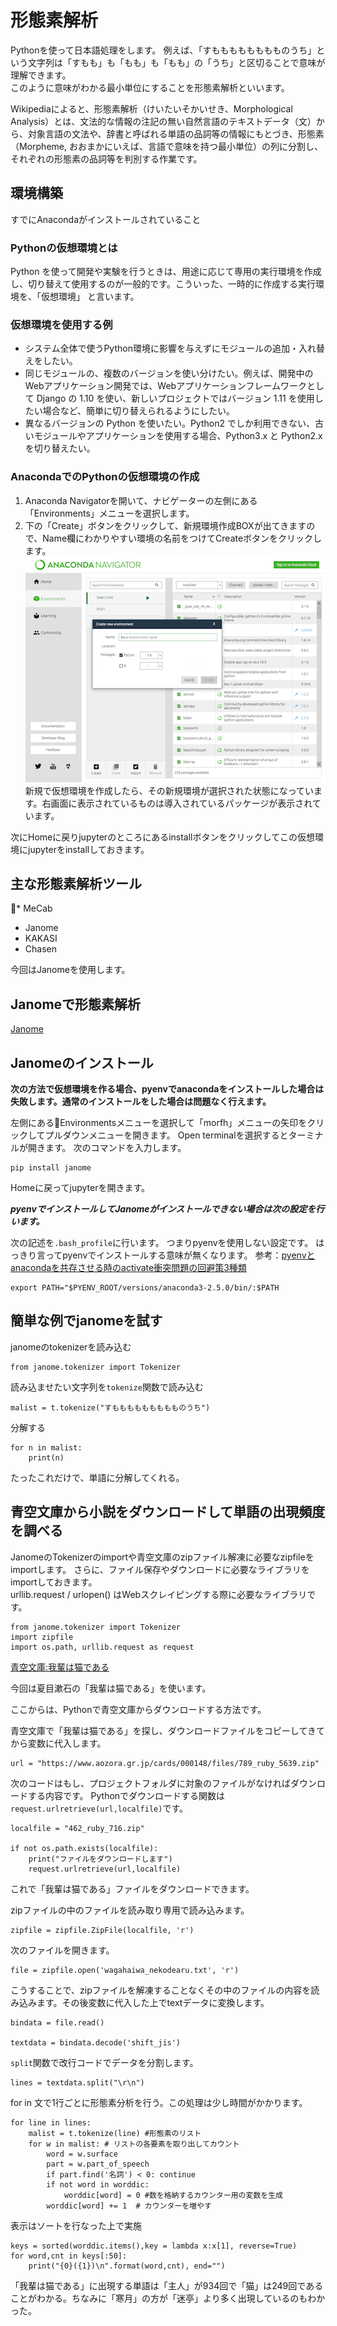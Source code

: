 # 形態素解析

Pythonを使って日本語処理をします。
例えば、「すもももももももものうち」という文字列は「すもも」も「もも」も「もも」の「うち」と区切ることで意味が理解できます。  
このように意味がわかる最小単位にすることを形態素解析といいます。

Wikipediaによると、形態素解析（けいたいそかいせき、Morphological Analysis）とは、文法的な情報の注記の無い自然言語のテキストデータ（文）から、対象言語の文法や、辞書と呼ばれる単語の品詞等の情報にもとづき、形態素（Morpheme, おおまかにいえば、言語で意味を持つ最小単位）の列に分割し、それぞれの形態素の品詞等を判別する作業です。

## 環境構築
すでにAnacondaがインストールされていること

### Pythonの仮想環境とは
Python を使って開発や実験を行うときは、用途に応じて専用の実行環境を作成し、切り替えて使用するのが一般的です。こういった、一時的に作成する実行環境を、「仮想環境」 と言います。

### 仮想環境を使用する例
* システム全体で使うPython環境に影響を与えずにモジュールの追加・入れ替えをしたい。
* 同じモジュールの、複数のバージョンを使い分けたい。例えば、開発中のWebアプリケーション開発では、Webアプリケーションフレームワークとして Django の 1.10 を使い、新しいプロジェクトではバージョン 1.11 を使用したい場合など、簡単に切り替えられるようにしたい。
* 異なるバージョンの Python を使いたい。Python2 でしか利用できない、古いモジュールやアプリケーションを使用する場合、Python3.x と Python2.x を切り替えたい。

### AnacondaでのPythonの仮想環境の作成
1. Anaconda Navigatorを開いて、ナビゲーターの左側にある「Environments」メニューを選択します。
2. 下の「Create」ボタンをクリックして、新規環境作成BOXが出てきますので、Name欄にわかりやすい環境の名前をつけてCreateボタンをクリックします。  
![Createボタン](images/anaconda1.png "Createボタン作成")  
新規で仮想環境を作成したら、その新規環境が選択された状態になっています。右画面に表示されているものは導入されているパッケージが表示されています。

次にHomeに戻りjupyterのところにあるinstallボタンをクリックしてこの仮想環境にjupyterをinstallしておきます。

## 主な形態素解析ツール

* MeCab
* Janome
* KAKASI
* Chasen

今回はJanomeを使用します。

## Janomeで形態素解析

[Janome](http://mocobeta.github.io/janome/)


## Janomeのインストール
**次の方法で仮想環境を作る場合、pyenvでanacondaをインストールした場合は失敗します。通常のインストールをした場合は問題なく行えます。**

左側にあるEnvironmentsメニューを選択して「morfh」メニューの矢印をクリックしてプルダウンメニューを開きます。
Open terminalを選択するとターミナルが開きます。
次のコマンドを入力します。

```
pip install janome
```

Homeに戻ってjupyterを開きます。

***pyenvでインストールしてJanomeがインストールできない場合は次の設定を行います。***

次の記述を`.bash_profile`に行います。
つまりpyenvを使用しない設定です。
はっきり言ってpyenvでインストールする意味が無くなります。
参考：[pyenvとanacondaを共存させる時のactivate衝突問題の回避策3種類](https://qiita.com/y__sama/items/f732bb7bec2bff355b69)

```
export PATH="$PYENV_ROOT/versions/anaconda3-2.5.0/bin/:$PATH
```

## 簡単な例でjanomeを試す

janomeのtokenizerを読み込む

```
from janome.tokenizer import Tokenizer
```

読み込ませたい文字列を`tokenize`関数で読み込む

```
malist = t.tokenize("すももももももももものうち")
```

分解する

```
for n in malist:
    print(n)
```

たったこれだけで、単語に分解してくれる。

## 青空文庫から小説をダウンロードして単語の出現頻度を調べる

JanomeのTokenizerのimportや青空文庫のzipファイル解凍に必要なzipfileをimportします。
さらに、ファイル保存やダウンロードに必要なライブラリをimportしておきます。  
urllib.request / urlopen() はWebスクレイピングする際に必要なライブラリです。

```
from janome.tokenizer import Tokenizer
import zipfile
import os.path, urllib.request as request
```
[青空文庫:我輩は猫である](https://www.aozora.gr.jp/cards/000148/card789.html#download)

今回は夏目漱石の「我輩は猫である」を使います。

ここからは、Pythonで青空文庫からダウンロードする方法です。

青空文庫で「我輩は猫である」を探し、ダウンロードファイルをコピーしてきてから変数に代入します。

```
url = "https://www.aozora.gr.jp/cards/000148/files/789_ruby_5639.zip"
```

次のコードはもし、プロジェクトフォルダに対象のファイルがなければダウンロードする内容です。
Pythonでダウンロードする関数は`request.urlretrieve(url,localfile)`です。

```
localfile = "462_ruby_716.zip"

if not os.path.exists(localfile):
    print("ファイルをダウンロードします")
    request.urlretrieve(url,localfile)
```

これで「我輩は猫である」ファイルをダウンロードできます。

zipファイルの中のファイルを読み取り専用で読み込みます。

```
zipfile = zipfile.ZipFile(localfile, 'r')
```

次のファイルを開きます。

```
file = zipfile.open('wagahaiwa_nekodearu.txt', 'r')
```

こうすることで、zipファイルを解凍することなくその中のファイルの内容を読み込みます。その後変数に代入した上でtextデータに変換します。

```
bindata = file.read()

textdata = bindata.decode('shift_jis')
```

`split`関数で改行コードでデータを分割します。

```
lines = textdata.split("\r\n")
```

for in 文で1行ごとに形態素分析を行う。この処理は少し時間がかかります。

```
for line in lines:
    malist = t.tokenize(line) #形態素のリスト
    for w in malist: # リストの各要素を取り出してカウント
        word = w.surface
        part = w.part_of_speech
        if part.find('名詞') < 0: continue
        if not word in worddic:
            worddic[word] = 0 #数を格納するカウンター用の変数を生成
        worddic[word] += 1  # カウンターを増やす
```

表示はソートを行なった上で実施

```
keys = sorted(worddic.items(),key = lambda x:x[1], reverse=True)
for word,cnt in keys[:50]:
    print("{0}({1})\n".format(word,cnt), end="")
```

「我輩は猫である」に出現する単語は「主人」が934回で「猫」は249回であることがわかる。ちなみに「寒月」の方が「迷亭」より多く出現しているのもわかった。


